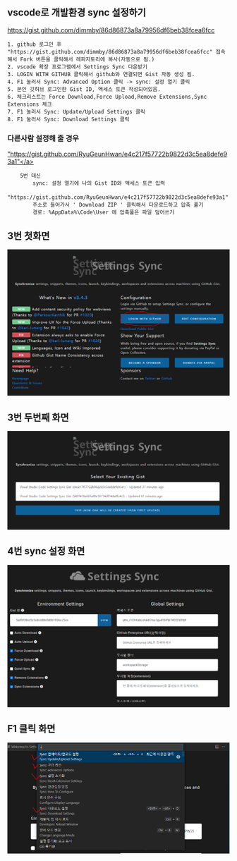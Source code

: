 ## vscode로 개발환경 sync 설정하기

<a href="https://gist.github.com/dimmby/86d86873a8a79956df6beb38fcea6fcc">https://gist.github.com/dimmby/86d86873a8a79956df6beb38fcea6fcc</a>

```
1. github 로그인 후 "https://gist.github.com/dimmby/86d86873a8a79956df6beb38fcea6fcc" 접속해서 Fork 버튼을 클릭해서 레파지토리에 복사(자동으로 됨.)
2. vscode 확장 프로그램에서 Settings Sync 다운받기
3. LOGIN WITH GITHUB 클릭해서 github와 연결되면 Gist 자동 생성 됨.
4. F1 눌러서 Sync: Advanced Option 클릭 -> sync: 설정 열기 클릭
5. 본인 깃허브 로그인한 Gist ID, 엑세스 토큰 작성되어있음.
6. 체크리스트는 Force Download,Force Upload,Remove Extensions,Sync Extensions 체크
7. F1 눌러서 Sync: Update/Upload Settings 클릭
8. F1 눌러서 Sync: Download Settings 클릭
```

### 다른사람 설정해 줄 경우

<a href="hhttps://gist.github.com/RyuGeunHwan/e4c217f57722b9822d3c5ea8defe93a1">"https://gist.github.com/RyuGeunHwan/e4c217f57722b9822d3c5ea8defe93a1"</a>

```
	5번 대신
		sync: 설정 열기에 나의 Gist ID와 액세스 토큰 입력 
		"https://gist.github.com/RyuGeunHwan/e4c217f57722b9822d3c5ea8defe93a1"
		주소로 들어가서 ' Download ZIP ' 클릭해서 다운로드하고 압축 풀기
		경로: %AppData%\Code\User 에 압축풀은 파일 덮어쓰기
```

## 3번 첫화면

![sync-1](img/%EC%BA%A1%EC%B2%98.PNG)

## 3번 두번째 화면

![sync-2](img/%EC%BA%A1%EC%B2%981.PNG)

## 4번 sync 설정 화면
![sync-3](img/%EC%BA%A1%EC%B2%982.PNG)

## F1 클릭 화면
![sync-4](img/%EC%BA%A1%EC%B2%983.PNG)